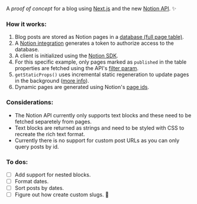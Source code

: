 A  *proof of concept* for a blog using [Next.js](https://nextjs.org/) and the new [Notion API](https://developers.notion.com/). ✨

### How it works:
1. Blog posts are stored as Notion pages in a [database (full page table)](https://www.notion.so/d759219987664088a6030440b8cf7225?v=341342e466484779be4a130021f0ed01).
2. A [Notion integration](https://developers.notion.com/docs/getting-started) generates a token to authorize access to the database.
3. A client is initialized using the [Notion SDK](https://developers.notion.com/reference/authentication).
4. For this specific example, only pages marked as `published` in the table properties are fetched using the API's [filter param](https://developers.notion.com/reference/post-database-query#post-database-query-filter). 
5. `getStaticProps()` uses incremental static regeneration to update pages in the background ([more info](https://nextjs.org/docs/basic-features/data-fetching#incremental-static-regeneration)). 
6. Dynamic pages are generated using Notion's [page ids](https://developers.notion.com/reference/get-page).  


### Considerations:

- The Notion API currently only supports text blocks and these need to be fetched separetely from pages.
- Text blocks are returned as strings and need to be styled with CSS to recreate the rich text format.
- Currently there is no support for custom post URLs as you can only query posts by id.

### To dos:

- [ ] Add support for nested blocks.
- [ ] Format dates.
- [ ] Sort posts by dates.
- [ ] Figure out how create custom slugs. 🐌 
